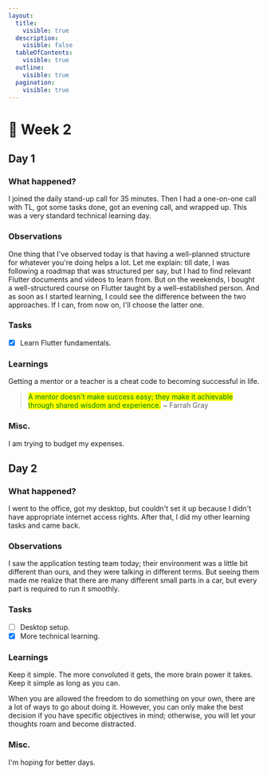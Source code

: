 ```yaml
---
layout:
  title:
    visible: true
  description:
    visible: false
  tableOfContents:
    visible: true
  outline:
    visible: true
  pagination:
    visible: true
---
```


# 👀 Week 2

## Day 1

### What happened?

I joined the daily stand-up call for 35 minutes. Then I had a one-on-one call with TL, got some tasks done, got an evening call, and wrapped up. This was a very standard technical learning day.

### Observations

One thing that I've observed today is that having a well-planned structure for whatever you're doing helps a lot. Let me explain: till date, I was following a roadmap that was structured per say, but I had to find relevant Flutter documents and videos to learn from. But on the weekends, I bought a well-structured course on Flutter taught by a well-established person. And as soon as I started learning, I could see the difference between the two approaches. If I can, from now on, I'll choose the latter one.

### Tasks

* [x] Learn Flutter fundamentals.

### Learnings

Getting a mentor or a teacher is a cheat code to becoming successful in life.

> <mark style="color:green;">A mentor doesn't make success easy; they make it achievable through shared wisdom and experience.</mark> \~ Farrah Gray

### Misc.

I am trying to budget my expenses.

## Day 2

### What happened?

I went to the office, got my desktop, but couldn't set it up because I didn't have appropriate internet access rights. After that, I did my other learning tasks and came back.

### Observations

I saw the application testing team today; their environment was a little bit different than ours, and they were talking in different terms. But seeing them made me realize that there are many different small parts in a car, but every part is required to run it smoothly.

### Tasks

* [ ] Desktop setup.
* [x] More technical learning.

### Learnings

Keep it simple. The more convoluted it gets, the more brain power it takes. Keep it simple as long as you can.

When you are allowed the freedom to do something on your own, there are a lot of ways to go about doing it. However, you can only make the best decision if you have specific objectives in mind; otherwise, you will let your thoughts roam and become distracted.

### Misc.

I'm hoping for better days.
